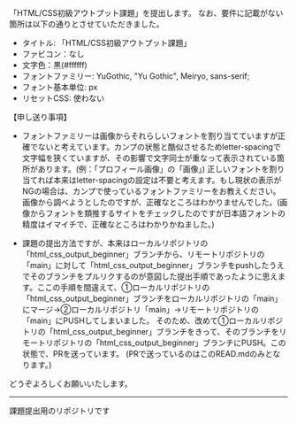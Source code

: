 「HTML/CSS初級アウトプット課題」を提出します。
なお、要件に記載がない箇所は以下の通りとさせていただきました。

- タイトル: 「HTML/CSS初級アウトプット課題」
- ファビコン：なし
- 文字色：黒(#ffffff)
- フォントファミリー: YuGothic, "Yu Gothic",  Meiryo, sans-serif;
- フォント基本単位: px
- リセットCSS: 使わない

【申し送り事項】
- フォントファミリーは画像からそれらしいフォントを割り当てていますが正確でないと考えています。カンプの状態と酷似させるためletter-spacingで文字幅を狭くていますが、その影響で文字同士が重なって表示されている箇所があります。(例：「プロフィール画像」の「画像」)
正しいフォントを割り当てれば本来はletter-spacingの設定は不要と考えます。もし現状の表示がNGの場合は、カンプで使っているフォントファミリーをお教えください。
画像から調べようとしたのですが、正確なところはわかりませんでした。(画像からフォントを類推するサイトをチェックしたのですが日本語フォントの精度はイマイチで、正確なところはわかりかねました。)

- 課題の提出方法ですが、本来はローカルリポジトリの「html_css_output_beginner」ブランチから、リモートリポジトリの「main」に対して「html_css_output_beginner」ブランチをpushしたうえでそのブランチをプルリクするのが意図した提出手順であったように思えます。ここの手順を間違えて、①ローカルリポジトリの「html_css_output_beginner」ブランチをローカルリポジトリの「main」にマージ→②ローカルリポジトリ「main」→リモートリポジトリの「main」にPUSHしてしまいました。
そのため、改めて①ローカルリポジトリの「html_css_output_beginner」ブランチをきって、そのブランチをリモートリポジトリの「html_css_output_beginner」ブランチにPUSH。この状態で、PRを送っています。
(PRで送っているのはこのREAD.mdのみとなります。)

どうぞよろしくお願いいたします。

---
課題提出用のリポジトリです

